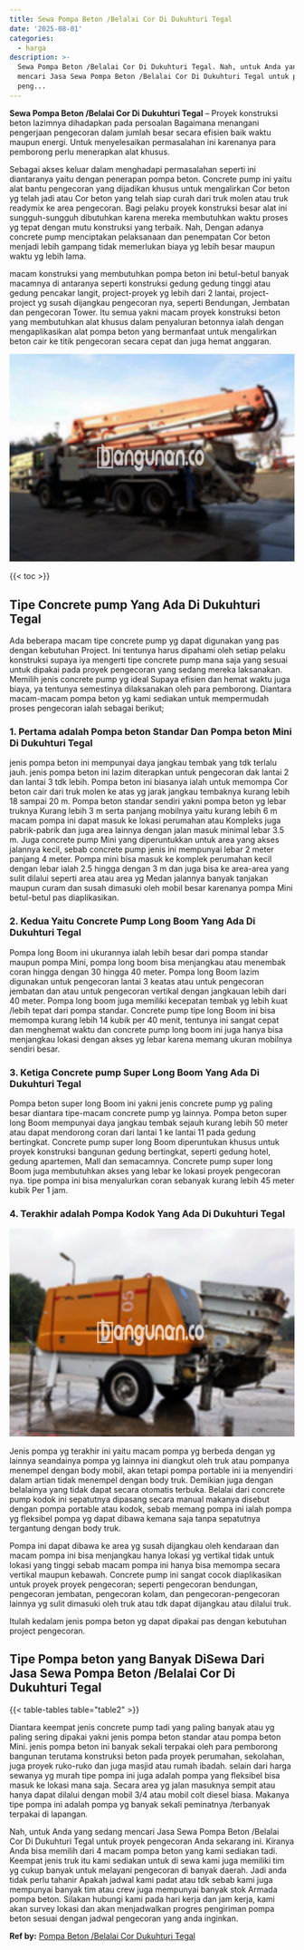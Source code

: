 ```yaml
---
title: Sewa Pompa Beton /Belalai Cor Di Dukuhturi Tegal
date: '2025-08-01'
categories:
  - harga
description: >-
  Sewa Pompa Beton /Belalai Cor Di Dukuhturi Tegal. Nah, untuk Anda yang sedang
  mencari Jasa Sewa Pompa Beton /Belalai Cor Di Dukuhturi Tegal untuk proyek
  peng...
---
```


**Sewa Pompa Beton /Belalai Cor Di Dukuhturi Tegal** – Proyek konstruksi beton lazimnya dihadapkan pada persoalan Bagaimana menangani pengerjaan pengecoran dalam jumlah besar secara efisien baik waktu maupun energi. Untuk menyelesaikan permasalahan ini karenanya para pemborong perlu menerapkan alat khusus.

Sebagai akses keluar dalam menghadapi permasalahan seperti ini diantaranya yaitu dengan penerapan pompa beton. Concrete pump ini yaitu alat bantu pengecoran yang dijadikan khusus untuk mengalirkan Cor beton yg telah jadi atau Cor beton yang telah siap curah dari truk molen atau truk readymix ke area pengecoran. Bagi pelaku proyek konstruksi besar alat ini sungguh-sungguh dibutuhkan karena mereka membutuhkan waktu proses yg tepat dengan mutu konstruksi yang terbaik. Nah, Dengan adanya concrete pump menciptakan pelaksanaan dan penempatan Cor beton menjadi lebih gampang tidak memerlukan biaya yg lebih besar maupun waktu yg lebih lama.

macam konstruksi yang membutuhkan pompa beton ini betul-betul banyak macamnya di antaranya seperti konstruksi gedung gedung tinggi atau gedung pencakar langit, project-proyek yg lebih dari 2 lantai, project-project yg susah dijangkau pengecoran nya, seperti Bendungan, Jembatan dan pengecoran Tower. Itu semua yakni macam proyek konstruksi beton yang membutuhkan alat khusus dalam penyaluran betonnya ialah dengan mengaplikasikan alat pompa beton yang bermanfaat untuk mengalirkan beton cair ke titik pengecoran secara cepat dan juga hemat anggaran.

![Sewa Pompa Beton /Belalai Cor Di Dukuhturi Tegal](/images/sewa-concrete-pump-40.png)

{{< toc >}}

## Tipe Concrete pump Yang Ada Di Dukuhturi Tegal

Ada beberapa macam tipe concrete pump yg dapat digunakan yang pas dengan kebutuhan Project. Ini tentunya harus dipahami oleh setiap pelaku konstruksi supaya iya mengerti tipe concrete pump mana saja yang sesuai untuk dipakai pada proyek pengecoran yang sedang mereka laksanakan. Memilih jenis concrete pump yg ideal Supaya efisien dan hemat waktu juga biaya, ya tentunya semestinya dilaksanakan oleh para pemborong. Diantara macam-macam pompa beton yg kami sediakan untuk mempermudah proses pengecoran ialah sebagai berikut;

### 1\. Pertama adalah Pompa beton Standar Dan Pompa beton Mini Di Dukuhturi Tegal

jenis pompa beton ini mempunyai daya jangkau tembak yang tdk terlalu jauh. jenis pompa beton ini lazim diterapkan untuk pengecoran dak lantai 2 dan lantai 3 tdk lebih. Pompa beton ini biasanya ialah untuk memompa Cor beton cair dari truk molen ke atas yg jarak jangkau tembaknya kurang lebih 18 sampai 20 m. Pompa beton standar sendiri yakni pompa beton yg lebar truknya Kurang lebih 3 m serta panjang mobilnya yaitu kurang lebih 6 m macam pompa ini dapat masuk ke lokasi perumahan atau Kompleks juga pabrik-pabrik dan juga area lainnya dengan jalan masuk minimal lebar 3.5 m. Juga concrete pump Mini yang diperuntukkan untuk area yang akses jalannya kecil, sebab concrete pump jenis ini mempunyai lebar 2 meter panjang 4 meter. Pompa mini bisa masuk ke komplek perumahan kecil dengan lebar ialah 2.5 hingga dengan 3 m dan juga bisa ke area-area yang sulit dilalui seperti area atau area yg Medan jalannya banyak tanjakan maupun curam dan susah dimasuki oleh mobil besar karenanya pompa Mini betul-betul pas diaplikasikan.

### 2\. Kedua Yaitu Concrete Pump Long Boom Yang Ada Di Dukuhturi Tegal

Pompa long Boom ini ukurannya ialah lebih besar dari pompa standar maupun pompa Mini, pompa long boom bisa menjangkau atau menembak coran hingga dengan 30 hingga 40 meter. Pompa long Boom lazim digunakan untuk pengecoran lantai 3 keatas atau untuk pengecoran jembatan dan atau untuk pengecoran vertikal dengan jangkauan lebih dari 40 meter. Pompa long boom juga memiliki kecepatan tembak yg lebih kuat /lebih tepat dari pompa standar. Concrete pump tipe long Boom ini bisa memompa kurang lebih 14 kubik per 40 menit, tentunya ini sangat cepat dan menghemat waktu dan concrete pump long boom ini juga hanya bisa menjangkau lokasi dengan akses yg lebar karena memang ukuran mobilnya sendiri besar.

### 3\. Ketiga Concrete pump Super Long Boom Yang Ada Di Dukuhturi Tegal

Pompa beton super long Boom ini yakni jenis concrete pump yg paling besar diantara tipe-macam concrete pump yg lainnya. Pompa beton super long Boom mempunyai daya jangkau tembak sejauh kurang lebih 50 meter atau dapat mendorong coran dari lantai 1 ke lantai 11 pada gedung bertingkat. Concrete pump super long Boom diperuntukan khusus untuk proyek konstruksi bangunan gedung bertingkat, seperti gedung hotel, gedung apartemen, Mall dan semacamnya. Concrete pump super long Boom juga membutuhkan akses yang lebar ke lokasi proyek pengecoran nya. tipe pompa ini bisa menyalurkan coran sebanyak kurang lebih 45 meter kubik Per 1 jam.

### 4\. Terakhir adalah Pompa Kodok Yang Ada Di Dukuhturi Tegal

![Sewa Pompa Beton /Belalai Cor Di Dukuhturi Tegal](/images/sewa-concrete-pump-22.png)

Jenis pompa yg terakhir ini yaitu macam pompa yg berbeda dengan yg lainnya seandainya pompa yg lainnya ini diangkut oleh truk atau pompanya menempel dengan body mobil, akan tetapi pompa portable ini ia menyendiri dalam artian tidak menempel dengan body truk. Demikian juga dengan belalainya yang tidak dapat secara otomatis terbuka. Belalai dari concrete pump kodok ini sepatutnya dipasang secara manual makanya disebut dengan pompa portable atau kodok, sebab memang pompa ini ialah pompa yg fleksibel pompa yg dapat dibawa kemana saja tanpa sepatutnya tergantung dengan body truk.

Pompa ini dapat dibawa ke area yg susah dijangkau oleh kendaraan dan macam pompa ini bisa menjangkau hanya lokasi yg vertikal tidak untuk lokasi yang tinggi sebab macam pompa ini hanya bisa memompa secara vertikal maupun kebawah. Concrete pump ini sangat cocok diaplikasikan untuk proyek proyek pengecoran; seperti pengecoran bendungan, pengecoran jembatan, pengecoran kolam, dan pengecoran-pengecoran lainnya yg sulit dimasuki oleh truk atau tdk dapat dijangkau atau dilalui truk.

Itulah kedalam jenis pompa beton yg dapat dipakai pas dengan kebutuhan project pengecoran.

## Tipe Pompa beton yang Banyak DiSewa Dari Jasa Sewa Pompa Beton /Belalai Cor Di Dukuhturi Tegal

{{< table-tables table="table2" >}}

Diantara keempat jenis concrete pump tadi yang paling banyak atau yg paling sering dipakai yakni jenis pompa beton standar atau pompa beton Mini. jenis pompa beton ini banyak sekali terpakai oleh para pemborong bangunan terutama konstruksi beton pada proyek perumahan, sekolahan, juga proyek ruko-ruko dan juga masjid atau rumah ibadah. selain dari harga sewanya yg murah tipe pompa ini juga adalah pompa yang fleksibel bisa masuk ke lokasi mana saja. Secara area yg jalan masuknya sempit atau hanya dapat dilalui dengan mobil 3/4 atau mobil colt diesel biasa. Makanya tipe pompa ini adalah pompa yg banyak sekali peminatnya /terbanyak terpakai di lapangan.

Nah, untuk Anda yang sedang mencari Jasa Sewa Pompa Beton /Belalai Cor Di Dukuhturi Tegal untuk proyek pengecoran Anda sekarang ini. Kiranya Anda bisa memilih dari 4 macam pompa beton yang kami sediakan tadi. Keempat jenis truk itu kami sediakan untuk di sewa kami juga memiliki tim yg cukup banyak untuk melayani pengecoran di banyak daerah. Jadi anda tidak perlu tahanir Apakah jadwal kami padat atau tdk sebab kami juga mempunyai banyak tim atau crew juga mempunyai banyak stok Armada pompa beton. Silakan hubungi kami pada hari kerja dan jam kerja, kami akan survey lokasi dan akan menjadwalkan progres pengiriman pompa beton sesuai dengan jadwal pengecoran yang anda inginkan.

**Ref by:** [Pompa Beton /Belalai Cor Dukuhturi Tegal](https://id.wikipedia.org/wiki/Pompa)
